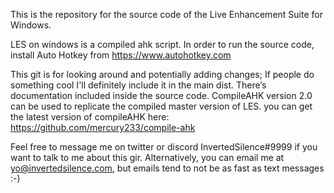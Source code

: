 This is the repository for the source code of the Live Enhancement Suite for Windows.

LES on windows is a compiled ahk script.
In order to run the source code, install Auto Hotkey from https://www.autohotkey.com

This git is for looking around and potentially adding changes; If people do something cool I'll definitely include it in the main dist.
There’s documentation included inside the source code.
CompileAHK version 2.0 can be used to replicate the compiled master version of LES.
you can get the latest version of compileAHK here: https://github.com/mercury233/compile-ahk

Feel free to message me on twitter or discord InvertedSilence#9999 if you want to talk to me about this gir. Alternatively, you can email me at yo@invertedsilence.com, but emails tend to not be as fast as text messages :-)
